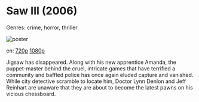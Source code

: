 # Saw III (2006)

Genres: crime, horror, thriller

![poster](http://image.tmdb.org/t/p/w500/zHMw9xGrNlrDsuK6Lnx5NlL72Eu.jpg)

en:
  [720p](magnet:?xt=urn:btih:26C677D96956E63755BC3422FB9636E9B774E24F&tr=udp://glotorrents.pw:6969/announce&tr=udp://tracker.opentrackr.org:1337/announce&tr=udp://torrent.gresille.org:80/announce&tr=udp://tracker.openbittorrent.com:80&tr=udp://tracker.coppersurfer.tk:6969&tr=udp://tracker.leechers-paradise.org:6969&tr=udp://p4p.arenabg.ch:1337&tr=udp://tracker.internetwarriors.net:1337)
  [1080p](magnet:?xt=urn:btih:CA4DAA996B81433E9E35525196584CE25E68E0E8&tr=udp://glotorrents.pw:6969/announce&tr=udp://tracker.opentrackr.org:1337/announce&tr=udp://torrent.gresille.org:80/announce&tr=udp://tracker.openbittorrent.com:80&tr=udp://tracker.coppersurfer.tk:6969&tr=udp://tracker.leechers-paradise.org:6969&tr=udp://p4p.arenabg.ch:1337&tr=udp://tracker.internetwarriors.net:1337)
  


Jigsaw has disappeared. Along with his new apprentice Amanda, the puppet-master behind the cruel, intricate games that have terrified a community and baffled police has once again eluded capture and vanished. While city detective scramble to locate him, Doctor Lynn Denlon and Jeff Reinhart are unaware that they are about to become the latest pawns on his vicious chessboard.